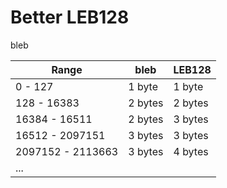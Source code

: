 # Better LEB128
bleb

| Range             | bleb    | LEB128  |
|-------------------|---------|---------|
| 0 - 127           | 1 byte  | 1 byte  |
| 128 - 16383       | 2 bytes | 2 bytes |
| 16384 - 16511     | 2 bytes | 3 bytes |
| 16512 - 2097151   | 3 bytes | 3 bytes |
| 2097152 - 2113663 | 3 bytes | 4 bytes |
| ... |

